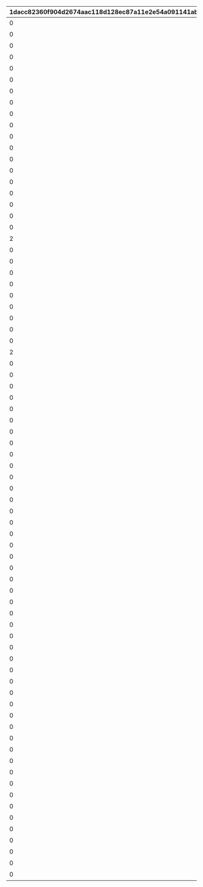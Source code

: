 |1dacc82360f904d2674aac118d128ec87a11e2e54a091141abaa6dadc42d8dd8|c944b0f2a716bb144bde0cd7bbc58b0dc175cac87a0d2c40dbd6b67aeda6c915|13a7bf96099a74687a72ffcb3c35699694c9796f44a0a5822aa85f87a10b5d81|619afc2b3a388ec4cfba05bad6a53b61cd6cd1cd7ffb6c6c79b76dca5f8903ff|f796f7b332b4e34e6ab1d089cc1baa53a53be137d9f792c2054eceb92771b8d8|92f5d2d812cd24dffd834b5fb2782037973644be7f44ad14ddd778557139e7dd|ba5dc381e1686f9acf7960f74347c5dd9f3c226aea9c1951f93b7afd5d6db5c8|3f1c183d3763f5b133de707e57eb7dbabec6d6448e21b188177fa8be07d5a5ea|
| --- | --- | --- | --- | --- | --- | --- | --- |
|0|1|1|0|1|1|【料理】ダイスが2個に増える|52001|
|0|1|1|0|2|1|【料理】ダイスの目が必ず「1」になる|52002|
|0|1|2|0|3|3|【料理】次のターン数のカウントをスキップする|52002|
|0|1|1|0|4|1|【料理】ダイスの目が必ず「4」になる|52004|
|0|1|1|0|5|1|【料理】ダイスの目が\n「4・5・6」のみになる|52006|
|0|1|1|0|6|1|【料理】ダイスの目が1回目は必ず「3」に、2回目は必ず「6」になる|52007|
|0|1|1|0|7|1|【料理】ダイスの目が必ず「5」になる|52003|
|0|1|7|0|8|2|【料理】マイルマスの獲得マイルが200%アップする|52008|
|0|2|2|0|9|3|【イベント】次のターン数のカウントをスキップする|4|
|0|2|3|0|10|2|【イベント】マイルマスの獲得マイルが100%アップする|5|
|0|2|5|0|11|2|【イベント】ミニゲームの獲得マイルが100%アップする|6|
|0|2|4|0|12|3|【イベント】マイルショップの全商品が20%以上割引される|7|
|0|1|1|0|13|1|【料理】ダイスの目が1回目は必ず「8」に、2回目は必ず「1」になる|52009|
|0|1|6|0|14|2|【料理】「マイルマス」「トレ\nジャーマス」「ショップマス」のRANKが1つ上がる|52010|
|0|1|1|0|15|1|【料理】ダイスの目が1回目は必ず「2」に、2回目は必ず「7」になる|52011|
|0|1|1|0|16|1|【料理】ダイスの目が\n「1・2・3」のみになる|52012|
|0|1|2|0|17|3|【料理】次のターン数のカウントをスキップする|52012|
|0|1|8|0|18|1|【料理】移動時にマイルマスをスキップできる|52014|
|0|1|1|0|19|1|【料理】次回移動時に1マス分多く進める|52005|
|2|1|1|2|20|1|【料理】次回移動時に1マス分多く進める|52014|
|0|1|1|0|21|1|【料理】ダイスが2個に増える|52015|
|0|1|1|0|22|1|【料理】次回移動時に1マス分多く進める|52015|
|0|1|1|0|23|1|【料理】ダイスの目が必ず「6」になる|52016|
|0|1|9|0|24|1|【料理】移動系カテゴリーの料理が食べられなくなる|52017|
|0|1|1|0|25|1|【料理】ダイスの目が必ず「3」になる|52018|
|0|1|1|0|26|1|【料理】ダイスの目が必ず「8」になる|52019|
|0|2|2|0|27|3|【イベント】次のターン数のカウントをスキップする|98011|
|0|2|2|0|28|3|【イベント】次のターン数のカウントをスキップする|98012|
|0|1|10|0|29|2|【料理】移動時にマイルマスをスキップできる|52020|
|2|1|1|2|30|1|【料理】次回移動時に1マス分多く進める|52020|
|0|1|10|0|31|2|【料理】移動時にトレジャーマスをスキップできる|52021|
|0|1|1|0|32|1|【料理】ダイスの「5と6」の\n目が出る確率が3倍になる|52022|
|0|1|1|0|33|1|【料理】ダイスの目が1回目は必ず「6」に、2回目は必ず「3」になる|52023|
|0|1|1|0|34|1|【料理】次回移動時に3マス分多く進める|52024|
|0|1|10|0|35|2|【料理】移動時に「マイルマス」「トレジャーマス」をスキップできる|52025|
|0|1|1|0|36|1|【料理】ダイスの目が必ず「5」になる|52027|
|0|1|1|0|37|1|【料理】ダイスの目が\n「1・2」のみになる|52028|
|0|1|1|0|38|1|【料理】ダイスの目が必ず「2」になる|52029|
|0|1|2|0|39|3|【料理】次のターン数のカウントをスキップする|52029|
|0|2|4|0|40|3|【イベント】マイルショップの全商品が20%以上割引される|8|
|0|1|11|0|41|3|【料理】「マイルマス」を「トレジャーマス」に変化させる|52030|
|0|3|99|0|1001|1|最大ｎマイルを入手する|1|
|0|3|99|0|1002|1|ダイスを1回振りなおせる|2|
|0|3|99|0|1003|1|ダイスを1回振りなおせる_有効ターン2|3|
|0|3|126501|0|11001|1|【仲間】最大50％割引確定の\nショップを開く\n（1品100％割引あり）|1001|
|0|3|105301|0|11002|1|【仲間】最大1000マイルを入手する|1002|
|0|3|126401|0|11003|1|【仲間】料理を1つ入手する|1003|
|0|3|100501|0|11004|1|【仲間】ダイスの目を1回振りなおせる|1004|
|0|3|101301|0|11005|1|【仲間】ダイスの目を2回振りなおせる|1005|
|0|3|104301|0|11006|1|【仲間】出目が4のダイスを同時に振ってどちらか選択できる|1006|
|0|3|102701|0|11007|1|【仲間】出目が3のダイスを同時に振ってどちらか選択できる|1007|
|0|3|100901|0|11008|1|【仲間】出目の合計が7以上になるまでダイスを追加で振れる|1008|
|0|3|105101|0|11009|1|【仲間】最大50％割引確定の\nショップを開く\n（1品100％割引あり）|1009|
|0|3|101801|0|11010|1|【仲間】最大1000マイルを入手する|1010|
|0|3|129701|0|11011|1|【仲間】ダイスの表と裏どちらを適用するか選択できる|1011|
|0|3|101601|0|11012|1|【仲間】ダイスの目を1回振りなおせる|1012|
|0|3|105601|0|11013|1|【仲間】ダイスの目を2回振りなおせる|1013|
|0|3|102001|0|11014|1|【仲間】出目が3のダイスを同時に振ってどちらか選択できる|1014|
|0|3|129601|0|11015|1|【仲間】出目の合計が7以上になるまでダイスを追加で振れる|1015|
|0|3|100401|0|11016|1|【仲間】出たダイスの目が奇数だった場合、ライバルを1ターン休みにできる|1016|
|0|3|127701|0|11017|1|【仲間】出たダイスの目が偶数だった場合、1マス分多く進める|1017|
|0|3|127801|0|11018|1|【仲間】出たダイスの目が奇数だった場合、ライバルを1ターン休みにできる|1018|
|0|3|104801|0|11019|1|【仲間】最大50％割引確定の\nショップを開く\n（1品100％割引あり）|1019|
|0|3|104701|0|11020|1|【仲間】ダイスの目を2回振りなおせる|1020|
|0|3|105001|0|11021|1|【仲間】出目の合計が7以上になるまでダイスを追加で振れる|1021|
|0|3|103201|0|11022|1|【仲間】最大2000マイルを入手する|1022|
|0|3|130901|0|11023|1|【仲間】福引券を1枚入手する|1023|
|0|3|102501|0|11024|1|【仲間】料理を1つ入手する|1024|
|0|3|100801|0|11025|1|【仲間】ダイスの表と裏どちらを適用するか選択できる|1025|
|0|3|123301|0|11026|1|【仲間】出目が4のダイスを同時に振ってどちらか選択できる|1026|
|0|3|104601|0|11027|1|【仲間】最大50％割引確定の\nショップを開く\n（1品100％割引あり）|1027|
|0|3|118101|0|11028|1|【仲間】ダイスの目を2回振りなおせる|1028|
|0|3|103401|0|11029|1|【仲間】出目の合計が7以上になるまでダイスを追加で振れる|1029|
|0|3|118001|0|11030|1|【仲間】最大2000マイルを入手する|1030|
|0|3|102801|0|11031|1|【仲間】福引券を1枚入手する|1031|
|0|3|100201|0|11032|1|【仲間】料理を1つ入手する|1032|
